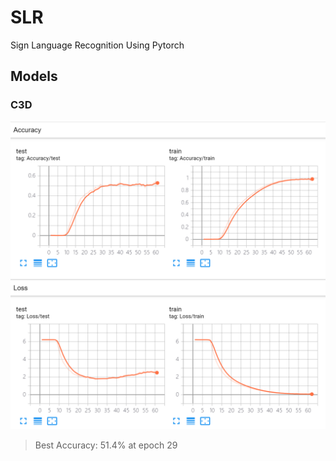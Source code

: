 # SLR
Sign Language Recognition Using Pytorch

## Models

### C3D

![cnn3d_2020-01-16_21-49-36](cnn3d_2020-01-16_21-49-36.png)

> Best Accuracy: 51.4% at epoch 29

